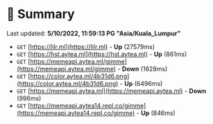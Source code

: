 # 📖 Summary
Last updated: **5/10/2022, 11:59:13 PG "Asia/Kuala_Lumpur"**

- `GET` [https://lilr.ml](https://lilr.ml) - **Up** (27579ms)
- `GET` [https://hst.aytea.ml](https://hst.aytea.ml) - **Up** (861ms)
- `GET` [https://memeapi.aytea.ml/gimme](https://memeapi.aytea.ml/gimme) - **Down** (1628ms)
- `GET` [https://color.aytea.ml/4b31d6.png](https://color.aytea.ml/4b31d6.png) - **Up** (6496ms)
- `GET` [https://memeapi.aytea.ml](https://memeapi.aytea.ml) - **Down** (996ms)
- `GET` [https://memeapi.aytea14.repl.co/gimme](https://memeapi.aytea14.repl.co/gimme) - **Up** (846ms)
